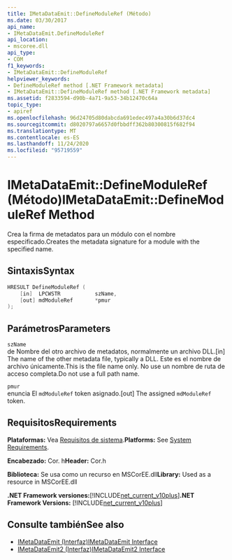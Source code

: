 ```yaml
---
title: IMetaDataEmit::DefineModuleRef (Método)
ms.date: 03/30/2017
api_name:
- IMetaDataEmit.DefineModuleRef
api_location:
- mscoree.dll
api_type:
- COM
f1_keywords:
- IMetaDataEmit::DefineModuleRef
helpviewer_keywords:
- DefineModuleRef method [.NET Framework metadata]
- IMetaDataEmit::DefineModuleRef method [.NET Framework metadata]
ms.assetid: f2833594-d90b-4a71-9a53-34b12470c64a
topic_type:
- apiref
ms.openlocfilehash: 96d24705d80dabcda691edec497a4a30b6d37dc4
ms.sourcegitcommit: d8020797a6657d0fbbdff362b80300815f682f94
ms.translationtype: MT
ms.contentlocale: es-ES
ms.lasthandoff: 11/24/2020
ms.locfileid: "95719559"
---
```

# <a name="imetadataemitdefinemoduleref-method"></a><span data-ttu-id="7e004-102">IMetaDataEmit::DefineModuleRef (Método)</span><span class="sxs-lookup"><span data-stu-id="7e004-102">IMetaDataEmit::DefineModuleRef Method</span></span>

<span data-ttu-id="7e004-103">Crea la firma de metadatos para un módulo con el nombre especificado.</span><span class="sxs-lookup"><span data-stu-id="7e004-103">Creates the metadata signature for a module with the specified name.</span></span>  
  
## <a name="syntax"></a><span data-ttu-id="7e004-104">Sintaxis</span><span class="sxs-lookup"><span data-stu-id="7e004-104">Syntax</span></span>  
  
```cpp  
HRESULT DefineModuleRef (
    [in]  LPCWSTR           szName,
    [out] mdModuleRef       *pmur
);  
```  
  
## <a name="parameters"></a><span data-ttu-id="7e004-105">Parámetros</span><span class="sxs-lookup"><span data-stu-id="7e004-105">Parameters</span></span>  

 `szName`  
 <span data-ttu-id="7e004-106">de Nombre del otro archivo de metadatos, normalmente un archivo DLL.</span><span class="sxs-lookup"><span data-stu-id="7e004-106">[in] The name of the other metadata file, typically a DLL.</span></span> <span data-ttu-id="7e004-107">Este es el nombre de archivo únicamente.</span><span class="sxs-lookup"><span data-stu-id="7e004-107">This is the file name only.</span></span> <span data-ttu-id="7e004-108">No use un nombre de ruta de acceso completa.</span><span class="sxs-lookup"><span data-stu-id="7e004-108">Do not use a full path name.</span></span>  
  
 `pmur`  
 <span data-ttu-id="7e004-109">enuncia El `mdModuleRef` token asignado.</span><span class="sxs-lookup"><span data-stu-id="7e004-109">[out] The assigned `mdModuleRef` token.</span></span>  
  
## <a name="requirements"></a><span data-ttu-id="7e004-110">Requisitos</span><span class="sxs-lookup"><span data-stu-id="7e004-110">Requirements</span></span>  

 <span data-ttu-id="7e004-111">**Plataformas:** Vea [Requisitos de sistema](../../get-started/system-requirements.md).</span><span class="sxs-lookup"><span data-stu-id="7e004-111">**Platforms:** See [System Requirements](../../get-started/system-requirements.md).</span></span>  
  
 <span data-ttu-id="7e004-112">**Encabezado:** Cor. h</span><span class="sxs-lookup"><span data-stu-id="7e004-112">**Header:** Cor.h</span></span>  
  
 <span data-ttu-id="7e004-113">**Biblioteca:** Se usa como un recurso en MSCorEE.dll</span><span class="sxs-lookup"><span data-stu-id="7e004-113">**Library:** Used as a resource in MSCorEE.dll</span></span>  
  
 <span data-ttu-id="7e004-114">**.NET Framework versiones:**[!INCLUDE[net_current_v10plus](../../../../includes/net-current-v10plus-md.md)]</span><span class="sxs-lookup"><span data-stu-id="7e004-114">**.NET Framework Versions:** [!INCLUDE[net_current_v10plus](../../../../includes/net-current-v10plus-md.md)]</span></span>  
  
## <a name="see-also"></a><span data-ttu-id="7e004-115">Consulte también</span><span class="sxs-lookup"><span data-stu-id="7e004-115">See also</span></span>

- [<span data-ttu-id="7e004-116">IMetaDataEmit (Interfaz)</span><span class="sxs-lookup"><span data-stu-id="7e004-116">IMetaDataEmit Interface</span></span>](imetadataemit-interface.md)
- [<span data-ttu-id="7e004-117">IMetaDataEmit2 (Interfaz)</span><span class="sxs-lookup"><span data-stu-id="7e004-117">IMetaDataEmit2 Interface</span></span>](imetadataemit2-interface.md)
